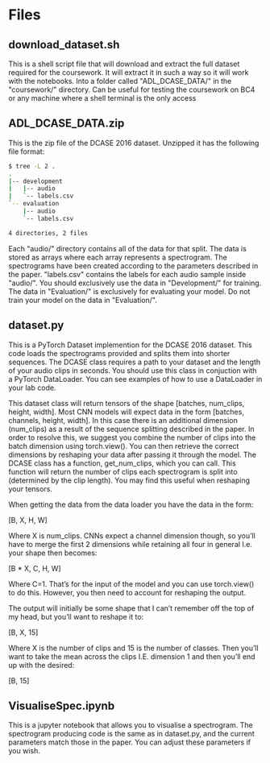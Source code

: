 # Files

## download_dataset.sh

This is a shell script file that will download and extract the full dataset required for the coursework. It will extract it in such a way so it will work with the notebooks. Into a folder called "ADL_DCASE_DATA/" in the "coursework/" directory. Can be useful for testing the coursework on BC4 or any machine where a shell terminal is the only access 

## ADL_DCASE_DATA.zip

This is the zip file of the DCASE 2016 dataset. Unzipped it has the following file format:

```bash
$ tree -L 2 .
.
|-- development
|   |-- audio
|   `-- labels.csv
`-- evaluation
    |-- audio
    `-- labels.csv

4 directories, 2 files
```

Each "audio/" directory contains all of the data for that split. The data is stored as arrays where each array represents a spectrogram. The spectrograms have been created according to the parameters described in the paper. "labels.csv" contains the labels for each audio sample inside "audio/". You should exclusively use the data in "Development/" for training. The data in "Evaluation/" is exclusively for evaluating your model. Do not train your model on the data in "Evaluation/".

## dataset.py

This is a PyTorch Dataset implemention for the DCASE 2016 dataset. This code loads the spectrograms provided and splits them into shorter sequences. The DCASE class requires a path to your dataset and the length of your audio clips in seconds. You should use this class in conjuction with a PyTorch DataLoader. You can see examples of how to use a DataLoader in your lab code.

This dataset class will return tensors of the shape [batches, num_clips, height, width]. Most CNN models will expect data in the form [batches, channels, height, width]. In this case there is an additional dimension (num_clips) as a result of the sequence splitting described in the paper. In order to resolve this, we suggest you combine the number of clips into the batch dimension using torch.view(). You can then retrieve the correct dimensions by reshaping your data after passing it through the model. The DCASE class has a function, get_num_clips, which you can call. This function will return the number of clips each spectrogram is split into (determined by the clip length). You may find this useful when reshaping your tensors.

When getting the data from the data loader you have the data in the form:

[B, X, H, W]

Where X is num_clips. CNNs expect a channel dimension though, so you’ll have to merge the first 2 dimensions while retaining all four in general I.e. your shape then becomes:

[B * X, C, H, W]

Where C=1. That’s for the input of the model and you can use torch.view() to do this. However, you then need to account for reshaping the output.

The output will initially be some shape that I can’t remember off the top of my head, but you’ll want to reshape it to:

[B, X, 15]

Where X is the number of clips and 15 is the number of classes. Then you’ll want to take the mean across the clips I.E. dimension 1 and then you’ll end up with the desired:

[B, 15]

## VisualiseSpec.ipynb

This is a jupyter notebook that allows you to visualise a spectrogram. The spectrogram producing code is the same as in dataset.py, and the current parameters match those in the paper. You can adjust these parameters if you wish. 


